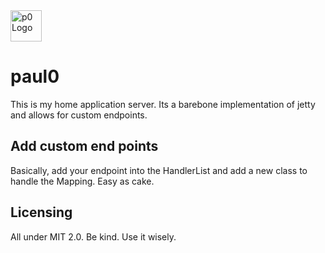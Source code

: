 <img src="https://i.imgur.com/Z3IKSRO.png" alt="p0 Logo" style="height:50px; width: 50px;"/>

# paul0
This is my home application server. 
Its a barebone implementation of jetty and allows for custom endpoints.

## Add custom end points
Basically, add your endpoint into the HandlerList and add a new class to handle the Mapping. Easy as cake. 

## Licensing
All under MIT 2.0. Be kind. Use it wisely. 
